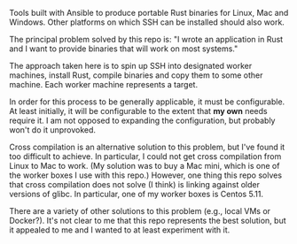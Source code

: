 Tools built with Ansible to produce portable Rust binaries for Linux, Mac and
Windows. Other platforms on which SSH can be installed should also work.

The principal problem solved by this repo is: "I wrote an application in Rust
and I want to provide binaries that will work on most systems."

The approach taken here is to spin up SSH into designated worker machines,
install Rust, compile binaries and copy them to some other machine. Each worker
machine represents a target.

In order for this process to be generally applicable, it must be configurable.
At least initially, it will be configurable to the extent that **my own** needs
require it. I am not opposed to expanding the configuration, but probably won't
do it unprovoked.

Cross compilation is an alternative solution to this problem, but I've found it
too difficult to achieve. In particular, I could not get cross compilation from
Linux to Mac to work. (My solution was to buy a Mac mini, which is one of the
worker boxes I use with this repo.) However, one thing this repo solves that
cross compilation does not solve (I think) is linking against older versions of
glibc. In particular, one of my worker boxes is Centos 5.11.

There are a variety of other solutions to this problem (e.g., local VMs or
Docker?). It's not clear to me that this repo represents the best solution, but
it appealed to me and I wanted to at least experiment with it.
